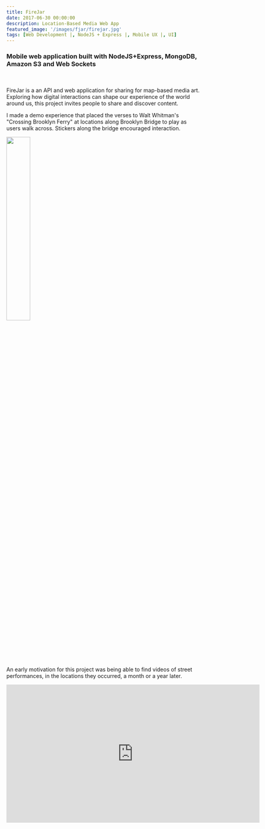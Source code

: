 ```yaml
---
title: FireJar
date: 2017-06-30 00:00:00
description: Location-Based Media Web App
featured_image: '/images/fjar/firejar.jpg'
tags: [Web Development |, NodeJS + Express |, Mobile UX |, UI]
---
```


<h3> Mobile web application built with NodeJS+Express, MongoDB, Amazon S3 and Web Sockets</h3>

<div class="gallery" data-columns="2">
  <img src="{{ site.baseurl }}/images/fjar/phnbrdg.JPG" alt="" title="phone image">
  <img src="{{ site.baseurl }}/images/fjar/stickr.JPG" alt="" title="sticker image">
</div>
<br>
FireJar is a an API and web application for sharing for map-based media art.
Exploring how digital interactions can shape our experience of the world around us, this project invites people to share and discover content. 

I made a demo experience that placed the verses to Walt Whitman's "Crossing Brooklyn Ferry" at locations along Brooklyn Bridge to play as users walk across. Stickers along the bridge encouraged interaction.  


<img style="width: 35%; margin: 0 auto;" src="{{ site.baseurl }}/images/fjar/brdgapprch.gif" alt="" title="example image">

An early motivation for this project was being able to find videos of street performances, in the locations they occurred, a month or a year later.


<iframe src="https://player.vimeo.com/video/165600223" width="660" height="360" frameborder="0" webkitallowfullscreen mozallowfullscreen allowfullscreen></iframe>

